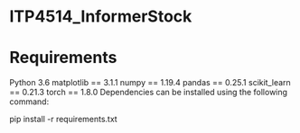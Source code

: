# ITP4514_InformerStock

# Requirements
Python 3.6
matplotlib == 3.1.1
numpy == 1.19.4
pandas == 0.25.1
scikit_learn == 0.21.3
torch == 1.8.0
Dependencies can be installed using the following command:

pip install -r requirements.txt
